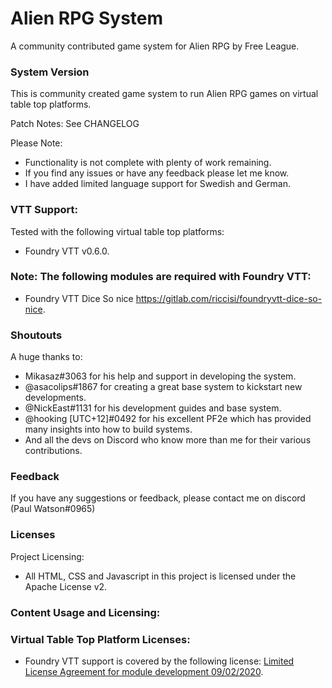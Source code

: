 # Alien RPG System

A community contributed game system for Alien RPG by Free League.

### System Version

This is community created game system to run Alien RPG games on virtual table top platforms.

Patch Notes: See CHANGELOG

Please Note:

- Functionality is not complete with plenty of work remaining.
- If you find any issues or have any feedback please let me know.
- I have added limited language support for Swedish and German.

### VTT Support:

Tested with the following virtual table top platforms:

- Foundry VTT v0.6.0.

### Note: The following modules are required with Foundry VTT:

- Foundry VTT Dice So nice https://gitlab.com/riccisi/foundryvtt-dice-so-nice.

### Shoutouts

A huge thanks to:

- Mikasaz#3063 for his help and support in developing the system.
- @asacolips#1867 for creating a great base system to kickstart new developments.
- @NickEast#1131 for his development guides and base system.
- @hooking [UTC+12]#0492 for his excellent PF2e which has provided many insights into how to build systems.
- And all the devs on Discord who know more than me for their various contributions.

### Feedback

If you have any suggestions or feedback, please contact me on discord (Paul Watson#0965)

### Licenses

Project Licensing:

- All HTML, CSS and Javascript in this project is licensed under the Apache License v2.

### Content Usage and Licensing:

### Virtual Table Top Platform Licenses:

- Foundry VTT support is covered by the following license: [Limited License Agreement for module development 09/02/2020](https://foundryvtt.com/article/license/).

